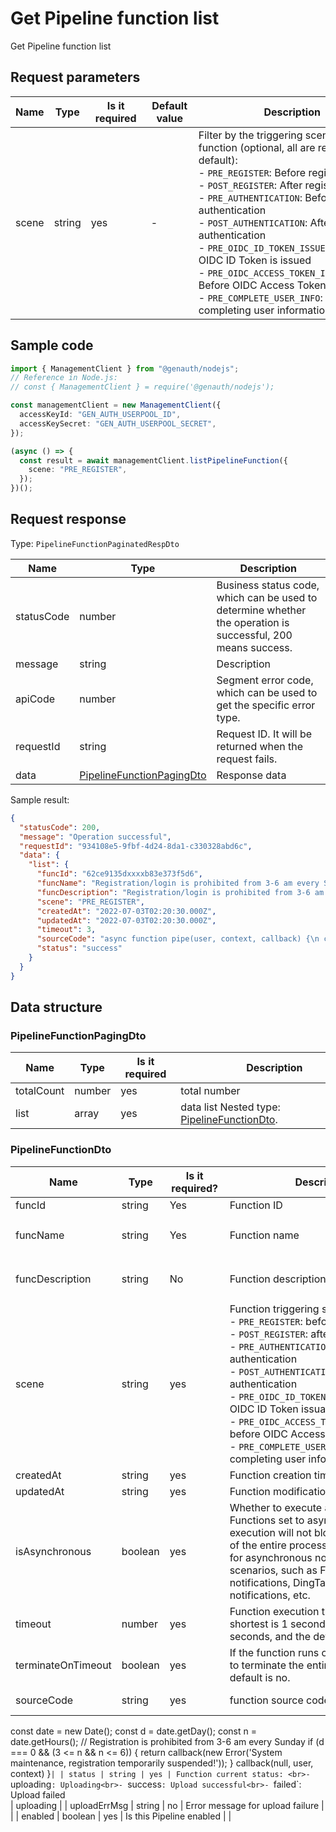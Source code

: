 # Get Pipeline function list

<!--
Warning ⚠️:
Do not modify this document directly,
https://github.com/Authing/authing-docs-factory
Use this project to generate
-->

<LastUpdated />

Get Pipeline function list

## Request parameters

| Name  | Type   | <div style="width:80px">Is it required</div> | <div style="width:60px">Default value</div> | <div style="width:300px">Description</div>                                                                                                                                                                                                                                                                                                                                                                                                                                                | <div style="width:200px">Sample value</div> |
| ----- | ------ | -------------------------------------------- | ------------------------------------------- | ----------------------------------------------------------------------------------------------------------------------------------------------------------------------------------------------------------------------------------------------------------------------------------------------------------------------------------------------------------------------------------------------------------------------------------------------------------------------------------------- | ------------------------------------------- |
| scene | string | yes                                          | -                                           | Filter by the triggering scene of the function (optional, all are returned by default):<br>- `PRE_REGISTER`: Before registration<br>- `POST_REGISTER`: After registration<br>- `PRE_AUTHENTICATION`: Before authentication<br>- `POST_AUTHENTICATION`: After authentication<br>- `PRE_OIDC_ID_TOKEN_ISSUED`: Before OIDC ID Token is issued<br>- `PRE_OIDC_ACCESS_TOKEN_ISSUED`: Before OIDC Access Token is issued<br>- `PRE_COMPLETE_USER_INFO`: Before completing user information<br> | `PRE_REGISTER`                              |

## Sample code

```ts
import { ManagementClient } from "@genauth/nodejs";
// Reference in Node.js:
// const { ManagementClient } = require('@genauth/nodejs');

const managementClient = new ManagementClient({
  accessKeyId: "GEN_AUTH_USERPOOL_ID",
  accessKeySecret: "GEN_AUTH_USERPOOL_SECRET",
});

(async () => {
  const result = await managementClient.listPipelineFunction({
    scene: "PRE_REGISTER",
  });
})();
```

## Request response

Type: `PipelineFunctionPaginatedRespDto`

| Name       | Type                                                               | Description                                                                                                  |
| ---------- | ------------------------------------------------------------------ | ------------------------------------------------------------------------------------------------------------ |
| statusCode | number                                                             | Business status code, which can be used to determine whether the operation is successful, 200 means success. |
| message    | string                                                             | Description                                                                                                  |
| apiCode    | number                                                             | Segment error code, which can be used to get the specific error type.                                        |
| requestId  | string                                                             | Request ID. It will be returned when the request fails.                                                      |
| data       | <a href="#PipelineFunctionPagingDto">PipelineFunctionPagingDto</a> | Response data                                                                                                |

Sample result:

```json
{
  "statusCode": 200,
  "message": "Operation successful",
  "requestId": "934108e5-9fbf-4d24-8da1-c330328abd6c",
  "data": {
    "list": {
      "funcId": "62ce9135dxxxxb83e373f5d6",
      "funcName": "Registration/login is prohibited from 3-6 am every Sunday for system maintenance",
      "funcDescription": "Registration/login is prohibited from 3-6 am every Sunday for system maintenance.",
      "scene": "PRE_REGISTER",
      "createdAt": "2022-07-03T02:20:30.000Z",
      "updatedAt": "2022-07-03T02:20:30.000Z",
      "timeout": 3,
      "sourceCode": "async function pipe(user, context, callback) {\n const date = new Date();\n const d = date.getDay();\n const n = date.getHours();\n // Registration is prohibited from 3-6 am every Sunday\n if (d === 0 && (3 <= n && n <= 6)) {\n return callback(new Error('System maintenance, temporarily stop registration!'));\n }\n callback(null, user, context)\n}",
      "status": "success"
    }
  }
}
```

## Data structure

### <a id="PipelineFunctionPagingDto"></a> PipelineFunctionPagingDto

| Name       | Type   | <div style="width:80px">Is it required</div> | <div style="width:300px">Description</div>                                     | <div style="width:200px">Sample value</div> |
| ---------- | ------ | -------------------------------------------- | ------------------------------------------------------------------------------ | ------------------------------------------- |
| totalCount | number | yes                                          | total number                                                                   |                                             |
| list       | array  | yes                                          | data list Nested type: <a href="#PipelineFunctionDto">PipelineFunctionDto</a>. |                                             |

### <a id="PipelineFunctionDto"></a> PipelineFunctionDto

| Name               | Type    | <div style="width:80px">Is it required?</div> | <div style="width:300px">Description</div>                                                                                                                                                                                                                                                                                                                                                                                    | <div style="width:200px">Sample value</div>                                              |
| ------------------ | ------- | --------------------------------------------- | ----------------------------------------------------------------------------------------------------------------------------------------------------------------------------------------------------------------------------------------------------------------------------------------------------------------------------------------------------------------------------------------------------------------------------- | ---------------------------------------------------------------------------------------- |
| funcId             | string  | Yes                                           | Function ID                                                                                                                                                                                                                                                                                                                                                                                                                   | `62ce9135dxxxxb83e373f5d6`                                                               |
| funcName           | string  | Yes                                           | Function name                                                                                                                                                                                                                                                                                                                                                                                                                 | `Registration/login is prohibited every Sunday from 3am to 6am for system maintenance`   |
| funcDescription    | string  | No                                            | Function description                                                                                                                                                                                                                                                                                                                                                                                                          | `Registration/login is prohibited every Sunday from 3am to 6am for system maintenance. ` |
| scene              | string  | yes                                           | Function triggering scenario:<br>- `PRE_REGISTER`: before registration<br>- `POST_REGISTER`: after registration<br>- `PRE_AUTHENTICATION`: before authentication<br>- `POST_AUTHENTICATION`: after authentication<br>- `PRE_OIDC_ID_TOKEN_ISSUED`: before OIDC ID Token issuance<br>- `PRE_OIDC_ACCESS_TOKEN_ISSUED`: before OIDC Access Token issuance<br>- `PRE_COMPLETE_USER_INFO`: before completing user information<br> | PRE_REGISTER                                                                             |
| createdAt          | string  | yes                                           | Function creation time                                                                                                                                                                                                                                                                                                                                                                                                        | `2022-07-03T02:20:30.000Z`                                                               |
| updatedAt          | string  | yes                                           | Function modification time                                                                                                                                                                                                                                                                                                                                                                                                    | `2022-07-03T02:20:30.000Z`                                                               |
| isAsynchronous     | boolean | yes                                           | Whether to execute asynchronously. Functions set to asynchronous execution will not block the execution of the entire process, and are suitable for asynchronous notification scenarios, such as Feishu group notifications, DingTalk group notifications, etc.                                                                                                                                                               |                                                                                          |
| timeout            | number  | yes                                           | Function execution timeout, the shortest is 1 second, the longest is 60 seconds, and the default is 3 seconds.                                                                                                                                                                                                                                                                                                                | `3`                                                                                      |
| terminateOnTimeout | boolean | yes                                           | If the function runs out of time, whether to terminate the entire process, the default is no.                                                                                                                                                                                                                                                                                                                                 |                                                                                          |
| sourceCode         | string  | yes                                           | function source code                                                                                                                                                                                                                                                                                                                                                                                                          | `async function pipe(user, context, callback) {                                          |

const date = new Date();
const d = date.getDay();
const n = date.getHours();
// Registration is prohibited from 3-6 am every Sunday
if (d === 0 && (3 <= n && n <= 6)) {
return callback(new Error('System maintenance, registration temporarily suspended!'));
}
callback(null, user, context)
}`| | status | string | yes | Function current status: <br>-`uploading`: Uploading<br>- `success`: Upload successful<br>- `failed`: Upload failed <br> | uploading |
| uploadErrMsg | string | no | Error message for upload failure | |
| enabled | boolean | yes | Is this Pipeline enabled | |
